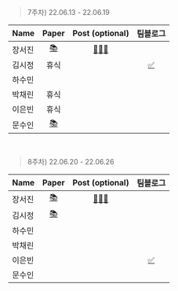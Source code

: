 > 7주차)
> 22.06.13 - 22.06.19

|Name|Paper|Post (optional)|팀블로그|
|---|:---:|:---:|:---:|
|장서진|[📚](https://arxiv.org/abs/1911.09070)|[🧑🏻‍💻](https://sulky-waltz-11f.notion.site/EfficientDet-Scalable-and-Efficient-Object-Detection-efc7247294a34eb2b5bd5d1560f0c1d7)|
|김시정|휴식||[✅](https://gdscewha.tistory.com/entry/%EC%9D%B8%EA%B3%B5%EC%A7%80%EB%8A%A5-%EB%85%BC%EB%AC%B8-%EC%9D%BD%EA%B8%B0-7%EC%A3%BC%EC%B0%A8)|
|하수민|[]()||
|박채린|휴식||
|이은빈|휴식||
|문수인|[📚](https://arxiv.org/pdf/2004.14448.pdf)||

<br>

> 8주차)
> 22.06.20 - 22.06.26

|Name|Paper|Post (optional)|팀블로그|
|---|:---:|:---:|:---:|
|장서진|[📚](https://www.cv-foundation.org/openaccess/content_cvpr_2014/papers/Girshick_Rich_Feature_Hierarchies_2014_CVPR_paper.pdf)|[🧑🏻‍💻](https://sulky-waltz-11f.notion.site/Rich-feature-hierarchies-for-accurate-object-detection-and-semantic-segmentation-094a2f2bb45c4fad8797b9a6bdef76c1)|
|김시정|[📚](https://ieeexplore.ieee.org/document/8809096)||
|하수민|[]()||
|박채린|[]()||
|이은빈|[]()||[✅]()|
|문수인|[]()||


